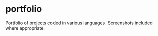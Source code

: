 # portfolio
Portfolio of projects coded in various languages. Screenshots included where appropriate.
